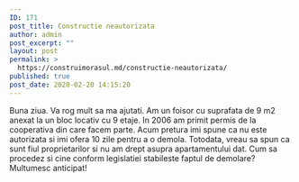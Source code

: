 ```yaml
---
ID: 171
post_title: Constructie neautorizata
author: admin
post_excerpt: ""
layout: post
permalink: >
  https://construimorasul.md/constructie-neautorizata/
published: true
post_date: 2020-02-20 14:15:20
---
```

Buna ziua. Va rog mult sa ma ajutati. Am un foisor cu suprafata de 9 m2 anexat la un bloc locativ cu 9 etaje. In 2006 am primit permis de la cooperativa din care facem parte. Acum pretura imi spune ca nu este autorizata si imi ofera 10 zile pentru a o demola. Totodata, vreau sa spun ca sunt fiul proprietarilor si nu am drept asupra apartamentului dat. Cum sa procedez si cine conform legislatiei stabileste faptul de demolare? Multumesc anticipat!